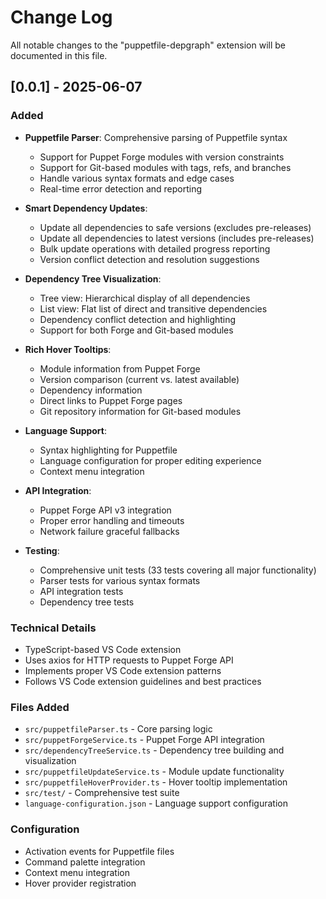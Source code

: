 # Change Log

All notable changes to the "puppetfile-depgraph" extension will be documented in this file.

## [0.0.1] - 2025-06-07

### Added
- **Puppetfile Parser**: Comprehensive parsing of Puppetfile syntax
  - Support for Puppet Forge modules with version constraints
  - Support for Git-based modules with tags, refs, and branches
  - Handle various syntax formats and edge cases
  - Real-time error detection and reporting

- **Smart Dependency Updates**:
  - Update all dependencies to safe versions (excludes pre-releases)
  - Update all dependencies to latest versions (includes pre-releases)
  - Bulk update operations with detailed progress reporting
  - Version conflict detection and resolution suggestions

- **Dependency Tree Visualization**:
  - Tree view: Hierarchical display of all dependencies
  - List view: Flat list of direct and transitive dependencies
  - Dependency conflict detection and highlighting
  - Support for both Forge and Git-based modules

- **Rich Hover Tooltips**:
  - Module information from Puppet Forge
  - Version comparison (current vs. latest available)
  - Dependency information
  - Direct links to Puppet Forge pages
  - Git repository information for Git-based modules

- **Language Support**:
  - Syntax highlighting for Puppetfile
  - Language configuration for proper editing experience
  - Context menu integration

- **API Integration**:
  - Puppet Forge API v3 integration
  - Proper error handling and timeouts
  - Network failure graceful fallbacks

- **Testing**:
  - Comprehensive unit tests (33 tests covering all major functionality)
  - Parser tests for various syntax formats
  - API integration tests
  - Dependency tree tests

### Technical Details
- TypeScript-based VS Code extension
- Uses axios for HTTP requests to Puppet Forge API
- Implements proper VS Code extension patterns
- Follows VS Code extension guidelines and best practices

### Files Added
- `src/puppetfileParser.ts` - Core parsing logic
- `src/puppetForgeService.ts` - Puppet Forge API integration
- `src/dependencyTreeService.ts` - Dependency tree building and visualization
- `src/puppetfileUpdateService.ts` - Module update functionality
- `src/puppetfileHoverProvider.ts` - Hover tooltip implementation
- `src/test/` - Comprehensive test suite
- `language-configuration.json` - Language support configuration

### Configuration
- Activation events for Puppetfile files
- Command palette integration
- Context menu integration
- Hover provider registration